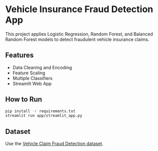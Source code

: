 # Vehicle Insurance Fraud Detection App

This project applies Logistic Regression, Random Forest, and Balanced Random Forest models to detect fraudulent vehicle insurance claims.

## Features
- Data Cleaning and Encoding
- Feature Scaling
- Multiple Classifiers
- Streamlit Web App

## How to Run

```bash
pip install -r requirements.txt
streamlit run app/streamlit_app.py
```

## Dataset
Use the [Vehicle Claim Fraud Detection dataset](https://www.kaggle.com/datasets/shivamb/vehicle-claim-fraud-detection).
